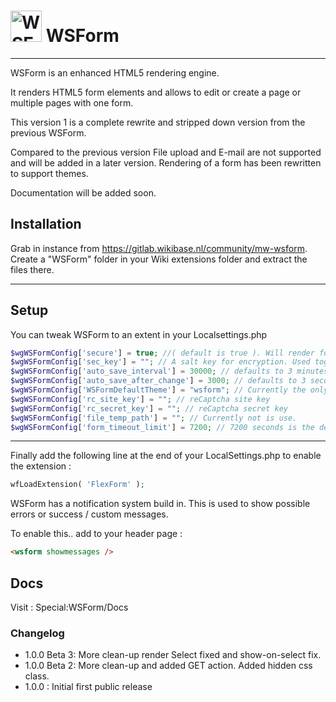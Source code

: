 
# <img alt="WSForm" width="50" src="https://gitlab.wikibase.nl/uploads/-/system/project/avatar/137/WSForm-logo.png"> WSForm

---

WSForm is an enhanced HTML5 rendering engine.

It renders HTML5 form elements and allows to edit or create a page or multiple pages with one form.

This version 1 is a complete rewrite and stripped down version from the previous WSForm.

Compared to the previous version File upload and E-mail are not supported and will be added in a later version. Rendering of a form has been rewritten to support themes.

Documentation will be added soon.



## Installation

Grab in instance from https://gitlab.wikibase.nl/community/mw-wsform.
Create a "WSForm" folder in your Wiki extensions folder and extract the files there.

---

## Setup

You can tweak WSForm to an extent in your Localsettings.php
```php
$wgWSFormConfig['secure'] = true; //( default is true ). Will render form that make no sense when inspected in the browser
$wgWSFormConfig['sec_key'] = ""; // A salt key for encryption. Used together with "secure" option. Must be set when using multiple instances of a wiki
$wgWSFormConfig['auto_save_interval'] = 30000; // defaults to 3 minutes.
$wgWSFormConfig['auto_save_after_change'] = 3000; // defaults to 3 seconds after last change
$wgWSFormConfig['WSFormDefaultTheme'] = "wsform"; // Currently the only form
$wgWSFormConfig['rc_site_key'] = ""; // reCaptcha site key
$wgWSFormConfig['rc_secret_key'] = ""; // reCaptcha secret key
$wgWSFormConfig['file_temp_path'] = ""; // Currently not is use.
$wgWSFormConfig['form_timeout_limit'] = 7200; // 7200 seconds is the default
```
---

Finally add the following line at the end of your LocalSettings.php to enable the extension :
```php
wfLoadExtension( 'FlexForm' );
```

WSForm has a notification system build in. This is used to show possible errors or success / custom  messages.

To enable this.. add to your header page :
```html
<wsform showmessages />
```

## Docs
Visit : Special:WSForm/Docs


### Changelog
* 1.0.0 Beta 3: More clean-up render Select fixed and show-on-select fix.
* 1.0.0 Beta 2: More clean-up and added GET action. Added hidden css class.
* 1.0.0       : Initial first public release
